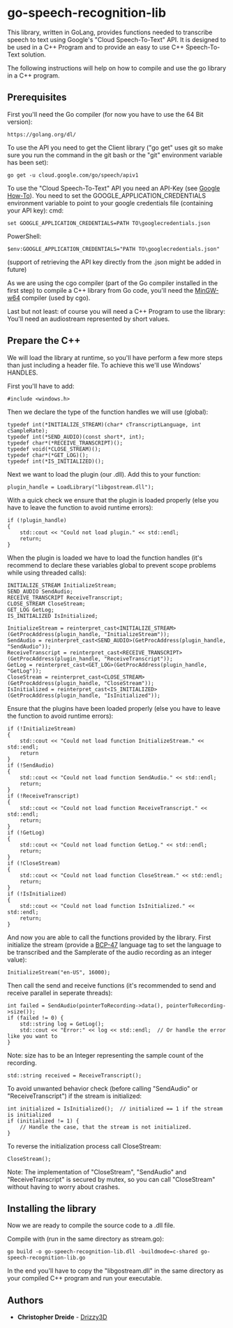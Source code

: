 # go-speech-recognition-lib

This library, written in GoLang, provides functions needed to transcribe speech to text using Google's "Cloud Speech-To-Text" API.
It is designed to be used in a C++ Program and to provide an easy to use C++ Speech-To-Text solution.
	 


The following instructions will help on how to compile and use the go library in a C++ program.

## Prerequisites
	
First you'll need the Go compiler (for now you have to use the 64 Bit version):
```
https://golang.org/dl/
```

To use the API you need to get the Client library ("go get" uses git so make sure you run the command in the git bash or the "git" environment variable has been set):
```
go get -u cloud.google.com/go/speech/apiv1
```
	
To use the "Cloud Speech-To-Text" API you need an API-Key (see [Google How-To](https://cloud.google.com/speech-to-text/docs/quickstart-client-libraries#before-you-begin)).
You need to set the GOOGLE_APPLICATION_CREDENTIALS environment variable to point to your google credentials file (containing your API key):	
cmd:
```
set GOOGLE_APPLICATION_CREDENTIALS=PATH TO\googlecredentials.json
```
PowerShell:
```
$env:GOOGLE_APPLICATION_CREDENTIALS="PATH TO\googlecredentials.json"
```
(support of retrieving the API key directly from the .json might be added in future)

As we are using the cgo compiler (part of the Go compiler installed in the first step) to compile a C++ library  from Go code,
you'll need the [MinGW-w64](https://mingw-w64.org/doku.php/download) compiler (used by cgo).

	
Last but not least: of course you will need a C++ Program to use the library:
You'll need an audiostream represented by short values.
	
	
## Prepare the C++

We will load the library at runtime, so you'll have perform a few more steps than just including a header file.
To achieve this we'll use Windows' HANDLES.
	
First you'll have to add:
```
#include <windows.h>
```
	
Then we declare the type of the function handles we will use (global):
```
typedef int(*INITIALIZE_STREAM)(char* cTranscriptLanguage, int cSampleRate);
typedef int(*SEND_AUDIO)(const short*, int);
typedef char*(*RECEIVE_TRANSCRIPT)();
typedef void(*CLOSE_STREAM)();
typedef char*(*GET_LOG)();
typedef int(*IS_INITIALIZED)();
```
	
Next we want to load the plugin (our .dll). Add this to your function:
```
plugin_handle = LoadLibrary("libgostream.dll");
```
	
With a quick check we ensure that the plugin is loaded properly (else you have to leave the function to avoid runtime errors):
```
if (!plugin_handle)
{
	std::cout << "Could not load plugin." << std::endl;
	return;
}
```
	
When the plugin is loaded we have to load the function handles (it's recommend to declare these variables global to prevent scope problems while using threaded calls):

```
INITIALIZE_STREAM InitializeStream;
SEND_AUDIO SendAudio;
RECEIVE_TRANSCRIPT ReceiveTranscript;
CLOSE_STREAM CloseStream;
GET_LOG GetLog;
IS_INITIALIZED IsInitialized;
```					

```
InitializeStream = reinterpret_cast<INITIALIZE_STREAM>(GetProcAddress(plugin_handle, "InitializeStream"));
SendAudio = reinterpret_cast<SEND_AUDIO>(GetProcAddress(plugin_handle, "SendAudio"));
ReceiveTranscript = reinterpret_cast<RECEIVE_TRANSCRIPT>(GetProcAddress(plugin_handle, "ReceiveTranscript"));
GetLog = reinterpret_cast<GET_LOG>(GetProcAddress(plugin_handle, "GetLog"));
CloseStream = reinterpret_cast<CLOSE_STREAM>(GetProcAddress(plugin_handle, "CloseStream"));
IsInitialized = reinterpret_cast<IS_INITIALIZED>(GetProcAddress(plugin_handle, "IsInitialized"));
```					
	
Ensure that the plugins have been loaded properly (else you have to leave the function to avoid runtime errors):
```	
if (!InitializeStream)
{
	std::cout << "Could not load function InitializeStream." << std::endl;
	return
}
if (!SendAudio)
{
	std::cout << "Could not load function SendAudio." << std::endl;
	return;
}
if (!ReceiveTranscript)
{
	std::cout << "Could not load function ReceiveTranscript." << std::endl;
	return;
}
if (!GetLog)
{
	std::cout << "Could not load function GetLog." << std::endl;
	return;
}
if (!CloseStream)
{
	std::cout << "Could not load function CloseStream." << std::endl;
	return;
}
if (!IsInitialized)
{
	std::cout << "Could not load function IsInitialized." << std::endl;
	return;
}
```
	
And now you are able to call the functions provided by the library.
First initialize the stream (provide a [BCP-47](https://www.rfc-editor.org/rfc/bcp/bcp47.txt) language tag to set the language to be transcribed and the Samplerate of the audio recording as an integer value):
```
InitializeStream("en-US", 16000);
```

	
Then call the send and receive functions (it's recommended to send and receive parallel in seperate threads):
```
int failed = SendAudio(pointerToRecording->data(), pointerToRecording->size());
if (failed != 0) {
	std::string log = GetLog();
	std::cout << "Error:" << log << std::endl;	// Or handle the error like you want to
}
```
Note: size has to be an Integer representing the sample count of the recording.

```
std::string received = ReceiveTranscript();
```


To avoid unwanted behavior check (before calling "SendAudio" or "ReceiveTranscript") if the stream is initialized:
```
int initialized = IsInitialized();	// initialized == 1 if the stream is initialized
if (initialized != 1) {
	// Handle the case, that the stream is not initialized.
}
```


To reverse the initialization process call CloseStream:
```
CloseStream();
```
Note: The implementation of "CloseStream", "SendAudio" and "ReceiveTranscript" is secured by mutex, so you can call "CloseStream" without having to worry about crashes.

	
## Installing the library

Now we are ready to compile the source code to a .dll file.
	
Compile with (run in the same directory as stream.go): 
```
go build -o go-speech-recognition-lib.dll -buildmode=c-shared go-speech-recognition-lib.go
```

In the end you'll have to copy the "libgostream.dll" in the same directory as your compiled C++ program and run your executable.	
		

## Authors

* **Christopher Dreide** - [Drizzy3D](https://github.com/Drizzy3D)

